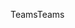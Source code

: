 <span data-ttu-id="382f3-101">Teams</span><span class="sxs-lookup"><span data-stu-id="382f3-101">Teams</span></span>
